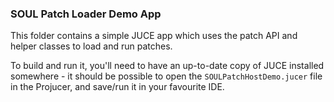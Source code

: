 ### SOUL Patch Loader Demo App

This folder contains a simple JUCE app which uses the patch API and helper classes to load and run patches.

To build and run it, you'll need to have an up-to-date copy of JUCE installed somewhere - it should be possible to open the `SOULPatchHostDemo.jucer` file in the Projucer, and save/run it in your favourite IDE. 
